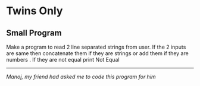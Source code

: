 Twins Only
=============
Small Program
-------------

Make a program to read 2 line separated strings from user. If the 2 inputs are same then concatenate them if they are strings or add them if they are numbers . If they are not equal print Not Equal 


-----------------------------------------
*Manoj, my friend had asked me to code this program for him*